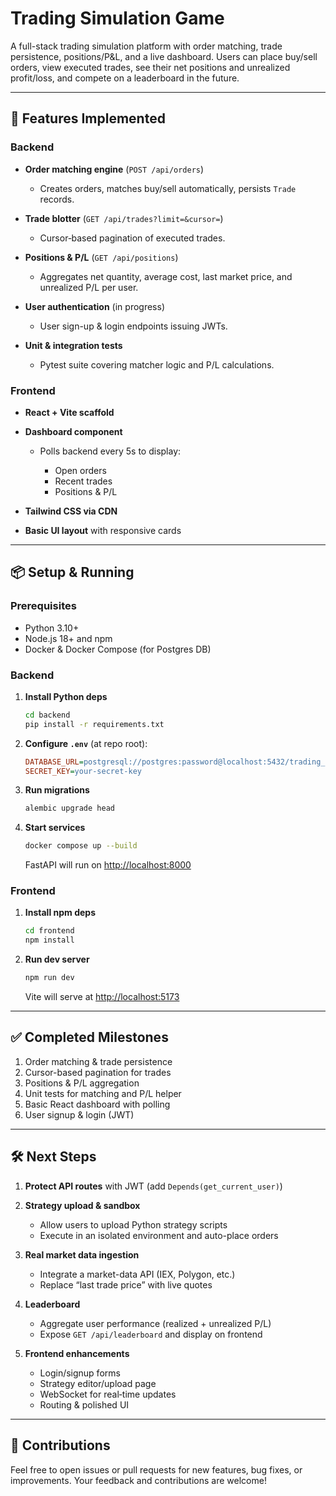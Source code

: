 # Trading Simulation Game

A full-stack trading simulation platform with order matching, trade persistence, positions/P\&L, and a live dashboard. Users can place buy/sell orders, view executed trades, see their net positions and unrealized profit/loss, and compete on a leaderboard in the future.

---

## 🚀 Features Implemented

### Backend

* **Order matching engine** (`POST /api/orders`)

  * Creates orders, matches buy/sell automatically, persists `Trade` records.
* **Trade blotter** (`GET /api/trades?limit=&cursor=`)

  * Cursor‐based pagination of executed trades.
* **Positions & P/L** (`GET /api/positions`)

  * Aggregates net quantity, average cost, last market price, and unrealized P/L per user.
* **User authentication** (in progress)

  * User sign-up & login endpoints issuing JWTs.
* **Unit & integration tests**

  * Pytest suite covering matcher logic and P/L calculations.

### Frontend

* **React + Vite scaffold**
* **Dashboard component**

  * Polls backend every 5s to display:

    * Open orders
    * Recent trades
    * Positions & P/L
* **Tailwind CSS via CDN**
* **Basic UI layout** with responsive cards

---

## 📦 Setup & Running

### Prerequisites

* Python 3.10+
* Node.js 18+ and npm
* Docker & Docker Compose (for Postgres DB)

### Backend

1. **Install Python deps**

   ```bash
   cd backend
   pip install -r requirements.txt
   ```
2. **Configure `.env`** (at repo root):

   ```ini
   DATABASE_URL=postgresql://postgres:password@localhost:5432/trading_sim
   SECRET_KEY=your-secret-key
   ```
3. **Run migrations**

   ```bash
   alembic upgrade head
   ```
4. **Start services**

   ```bash
   docker compose up --build
   ```

   FastAPI will run on [http://localhost:8000](http://localhost:8000)

### Frontend

1. **Install npm deps**

   ```bash
   cd frontend
   npm install
   ```
2. **Run dev server**

   ```bash
   npm run dev
   ```

   Vite will serve at [http://localhost:5173](http://localhost:5173)

---

## ✅ Completed Milestones

1. Order matching & trade persistence
2. Cursor-based pagination for trades
3. Positions & P/L aggregation
4. Unit tests for matching and P/L helper
5. Basic React dashboard with polling
6. User signup & login (JWT)

---

## 🛠 Next Steps

1. **Protect API routes** with JWT (add `Depends(get_current_user)`)
2. **Strategy upload & sandbox**

   * Allow users to upload Python strategy scripts
   * Execute in an isolated environment and auto-place orders
3. **Real market data ingestion**

   * Integrate a market-data API (IEX, Polygon, etc.)
   * Replace “last trade price” with live quotes
4. **Leaderboard**

   * Aggregate user performance (realized + unrealized P/L)
   * Expose `GET /api/leaderboard` and display on frontend
5. **Frontend enhancements**

   * Login/signup forms
   * Strategy editor/upload page
   * WebSocket for real‐time updates
   * Routing & polished UI

---

## 📣 Contributions

Feel free to open issues or pull requests for new features, bug fixes, or improvements. Your feedback and contributions are welcome!
